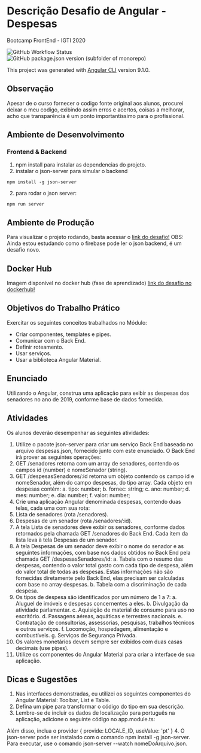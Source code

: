 # Descrição Desafio de Angular - Despesas

Bootcamp FrontEnd - IGTI 2020

![GitHub Workflow Status](https://github.com/FabianaTavares/Modulo2-Angular-Desafio/workflows/Gerador%20de%20CHANGELOG/badge.svg)
![GitHub package.json version (subfolder of monorepo)](https://img.shields.io/github/package-json/v/FabianaTavares/Modulo2-Angular-Desafio?color=blue)


This project was generated with [Angular CLI](https://github.com/angular/angular-cli) version 9.1.0.

## Observação

Apesar de o curso fornecer o codigo fonte original aos alunos, procurei deixar o meu codigo, exibindo assim erros e acertos, coisas a melhorar, acho que transparência é um ponto importantíssimo para o profissional.

## Ambiente de Desenvolvimento

### Frontend & Backend

1. npm install para instalar as dependencias do projeto.
2. instalar o json-server para simular o backend

```
npm install -g json-server
```

2. para rodar o json server:

```
npm run server
```

## Ambiente de Produção

Para visualizar o projeto rodando, basta acessar o [link do desafio!](https://fabi-igti-angular-desafio-2.web.app/)
OBS: Ainda estou estudando como o firebase pode ler o json backend, é um desafio novo.

## Docker Hub

Imagem disponível no docker hub (fase de aprendizado) [link do desafio no dockerhub!](https://hub.docker.com/r/fabianatavares/angular-despesas)

## Objetivos do Trabalho Prático

Exercitar os seguintes conceitos trabalhados no Módulo:

- Criar componentes, templates e pipes.
- Comunicar com o Back End.
- Definir roteamento.
- Usar serviços.
- Usar a biblioteca Angular Material.

## Enunciado

Utilizando o Angular, construa uma aplicação para exibir as despesas dos senadores no ano de 2019, conforme base de dados fornecida.

## Atividades

Os alunos deverão desempenhar as seguintes atividades:

1. Utilize o pacote json-server para criar um serviço Back End baseado no arquivo
   despesas.json, fornecido junto com este enunciado. O Back End irá prover as
   seguintes operações:
1. GET /senadores retorna com um array de senadores, contendo os campos
   id (number) e nomeSenador (string).
1. GET /despesasSenadores/:id retorna um objeto contendo os campo id e
   nomeSenador, além do campo despesas, do tipo array. Cada objeto em
   despesas contém:
   a. tipo: number;
   b. fornec: string;
   c. ano: number;
   d. mes: number;
   e. dia: number;
   f. valor: number;
1. Crie uma aplicação Angular denominada despesas, contendo duas telas, cada uma
   com sua rota:
1. Lista de senadores (rota /senadores).
1. Despesas de um senador (rota /senadores/:id).
1. A tela Lista de senadores deve exibir os senadores, conforme dados retornados pela
   chamada GET /senadores do Back End. Cada item da lista leva à tela Despesas de
   um senador.
1. A tela Despesas de um senador deve exibir o nome do senador e as seguintes
   informações, com base nos dados obtidos no Back End pela chamada GET
   /despesasSenadores/id:
   a. Tabela com o resumo das despesas, contendo o valor total gasto com cada
   tipo de despesa, além do valor total de todas as despesas. Estas
   informações não são fornecidas diretamente pelo Back End, elas precisam
   ser calculadas com base no array despesas.
   b. Tabela com a discriminação de cada despesa.
1. Os tipos de despesa são identificados por um número de 1 a 7:
   a. Aluguel de imóveis e despesas concernentes a eles.
   b. Divulgação da atividade parlamentar.
   c. Aquisição de material de consumo para uso no escritório.
   d. Passagens aéreas, aquáticas e terrestres nacionais.
   e. Contratação de consultorias, assessorias, pesquisas, trabalhos técnicos e
   outros serviços.
   f. Locomoção, hospedagem, alimentação e combustíveis.
   g. Serviços de Segurança Privada.
1. Os valores monetários devem sempre ser exibidos com duas casas decimais (use
   pipes).
1. Utilize os componentes do Angular Material para criar a interface de sua aplicação.

## Dicas e Sugestões

1. Nas interfaces demonstradas, eu utilizei os seguintes componentes do Angular
   Material: Toolbar, List e Table.
2. Defina um pipe para transformar o código do tipo em sua descrição.
3. Lembre-se de incluir os dados de localização para português na aplicação, adicione o seguinte código no app.module.ts:

Além disso, inclua o provider { provide: LOCALE_ID, useValue: 'pt' } 4. O json-server pode ser instalado com o comando npm install -g json-server.
Para executar, use o comando json-server --watch nomeDoArquivo.json.
